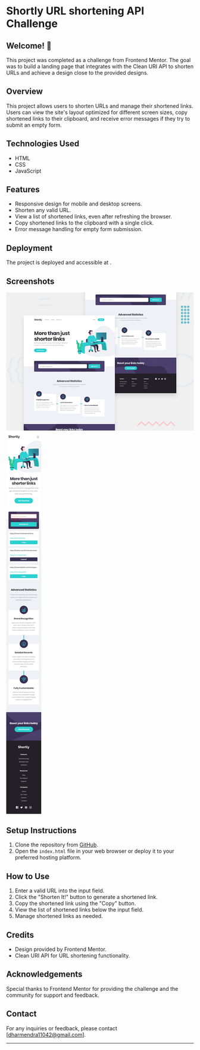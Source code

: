 # Shortly URL shortening API Challenge

## Welcome! 👋

This project was completed as a challenge from Frontend Mentor. The goal was to build a landing page that integrates with the Clean URI API to shorten URLs and achieve a design close to the provided designs.

## Overview

This project allows users to shorten URLs and manage their shortened links. Users can view the site's layout optimized for different screen sizes, copy shortened links to their clipboard, and receive error messages if they try to submit an empty form.

## Technologies Used

- HTML
- CSS
- JavaScript

## Features

- Responsive design for mobile and desktop screens.
- Shorten any valid URL.
- View a list of shortened links, even after refreshing the browser.
- Copy shortened links to the clipboard with a single click.
- Error message handling for empty form submission.

## Deployment

The project is deployed and accessible at [](#).

## Screenshots

![Desktop Design](./design/desktop-preview.jpg)
![Mobile Design](./design/mobile-active-states.jpg)

## Setup Instructions

1. Clone the repository from [GitHub](https://github.com/dharmendra1104/URL-SHORTENING-APP.git).
2. Open the `index.html` file in your web browser or deploy it to your preferred hosting platform.

## How to Use

1. Enter a valid URL into the input field.
2. Click the "Shorten It!" button to generate a shortened link.
3. Copy the shortened link using the "Copy" button.
4. View the list of shortened links below the input field.
5. Manage shortened links as needed.

## Credits

- Design provided by Frontend Mentor.
- Clean URI API for URL shortening functionality.

## Acknowledgements

Special thanks to Frontend Mentor for providing the challenge and the community for support and feedback.

## Contact

For any inquiries or feedback, please contact [dharmendra11042@gmail.com].

---

